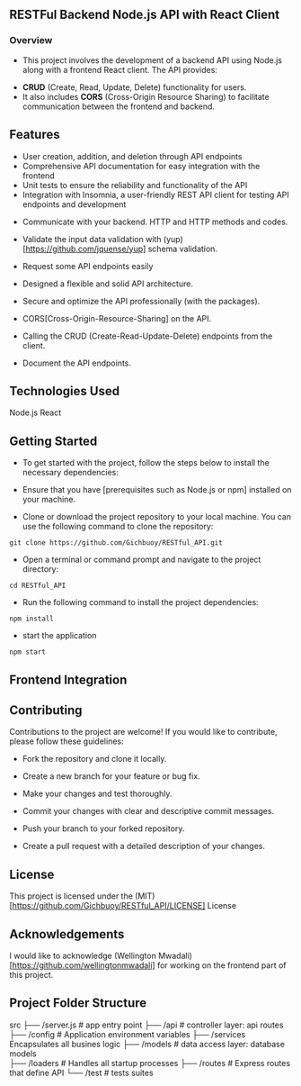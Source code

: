 ## RESTFul Backend Node.js API with React Client

### Overview
- This project involves the development of a backend API using Node.js along with a frontend React client. The API provides: 
* **CRUD** (Create, Read, Update, Delete) functionality for users. 
* It also includes **CORS** (Cross-Origin Resource Sharing) to facilitate communication between the frontend and backend.


## Features
- User creation, addition, and deletion through API endpoints
- Comprehensive API documentation for easy integration with the frontend
- Unit tests to ensure the reliability and functionality of the API
- Integration with Insomnia, a user-friendly REST API client for testing API endpoints and development

* Communicate with your backend. HTTP and HTTP methods and codes.

* Validate the input data validation with (yup)[https://github.com/jquense/yup] schema validation.

* Request some API endpoints easily


* Designed a flexible and solid API architecture.

* Secure and optimize the API professionally (with the packages).

* CORS[Cross-Origin-Resource-Sharing] on the API. 


* Calling the CRUD (Create-Read-Update-Delete) endpoints from the client.

* Document the API endpoints.


## Technologies Used
Node.js
React


## Getting Started
- To get started with the project, follow the steps below to install the necessary dependencies:
- Ensure that you have [prerequisites such as Node.js or npm] installed on your machine.

- Clone or download the project repository to your local machine. You can use the following command to clone the repository:
```
git clone https://github.com/Gichbuoy/RESTful_API.git
```
- Open a terminal or command prompt and navigate to the project directory:
```
cd RESTful_API
```

- Run the following command to install the project dependencies:
```
npm install
```

- start the application
```
npm start
```

## Frontend Integration

## Contributing
Contributions to the project are welcome! If you would like to contribute, please follow these guidelines:

* Fork the repository and clone it locally.

* Create a new branch for your feature or bug fix.

* Make your changes and test thoroughly.

* Commit your changes with clear and descriptive commit messages.

* Push your branch to your forked repository.

* Create a pull request with a detailed description of your changes.

## License
This project is licensed under the (MIT)[https://github.com/Gichbuoy/RESTful_API/LICENSE] License

## Acknowledgements
I would like to acknowledge (Wellington Mwadali)[https://github.com/wellingtonmwadali] for working on the frontend part of this project.


## Project Folder Structure

 src
      ├── /server.js	# app entry point
      ├── /api			# controller layer: api routes
      ├── /config		# Application environment variables
      ├── /services		Encapsulates all busines logic
      ├── /models		# data access layer: database models	
      ├── /loaders		# Handles all startup processes
      ├── /routes		# Express routes that define API
      └── /test         # tests suites